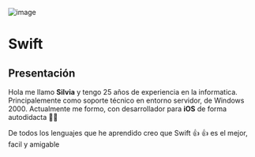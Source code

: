 ![image](https://github.com/SilviaCaraballo/Swift/assets/18419850/509eb0a1-ebf0-4a70-bd12-b0c8270f0abc)
 # Swift

## Presentación

Hola me llamo **Silvia** y tengo 25 años de experiencia en la informatica.
Principalemente como soporte técnico en entorno servidor, de Windows 2000.
Actualmente me formo, con desarrollador para **iOS** de forma autodidacta :woman_student:

De todos los lenguajes que he aprendido creo que Swift :+1:
:thumbsup: es el mejor, facil y amigable
